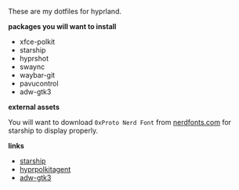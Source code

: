 
These are my dotfiles for hyprland.

**packages you will want to install**

- xfce-polkit
- starship
- hyprshot
- swaync
- waybar-git
- pavucontrol
- adw-gtk3

**external assets**

You will want to download `0xProto Nerd Font` from [nerdfonts.com](https://www.nerdfonts.com/font-downloads) for starship to display properly.

**links**

- [starship](https://starship.rs/)
- [hyprpolkitagent](https://wiki.hyprland.org/Hypr-Ecosystem/hyprpolkitagent/)
- [adw-gtk3](https://github.com/lassekongo83/adw-gtk3)
